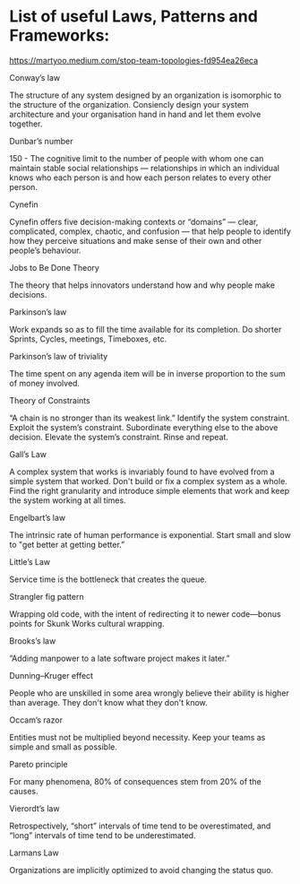 # List of useful Laws, Patterns and Frameworks:
https://martyoo.medium.com/stop-team-topologies-fd954ea26eca

Conway’s law

The structure of any system designed by an organization is isomorphic to the structure of the organization. Consiencly design your system architecture and your organisation hand in hand and let them evolve together.

Dunbar’s number

150 - The cognitive limit to the number of people with whom one can maintain stable social relationships — relationships in which an individual knows who each person is and how each person relates to every other person.

Cynefin

Cynefin offers five decision-making contexts or “domains” — clear, complicated, complex, chaotic, and confusion — that help people to identify how they perceive situations and make sense of their own and other people’s behaviour.

Jobs to Be Done Theory

The theory that helps innovators understand how and why people make decisions.

Parkinson’s law

Work expands so as to fill the time available for its completion. Do shorter Sprints, Cycles, meetings, Timeboxes, etc.

Parkinson’s law of triviality

The time spent on any agenda item will be in inverse proportion to the sum of money involved.

Theory of Constraints

“A chain is no stronger than its weakest link.” Identify the system constraint. Exploit the system’s constraint. Subordinate everything else to the above decision. Elevate the system’s constraint. Rinse and repeat.

Gall’s Law

A complex system that works is invariably found to have evolved from a simple system that worked. Don't build or fix a complex system as a whole. Find the right granularity and introduce simple elements that work and keep the system working at all times.

Engelbart’s law

The intrinsic rate of human performance is exponential. Start small and slow to "get better at getting better.”

Little’s Law

Service time is the bottleneck that creates the queue.

Strangler fig pattern

Wrapping old code, with the intent of redirecting it to newer code—bonus points for Skunk Works cultural wrapping.

Brooks’s law

”Adding manpower to a late software project makes it later.”

Dunning–Kruger effect

People who are unskilled in some area wrongly believe their ability is higher than average. They don't know what they don't know.

Occam’s razor

Entities must not be multiplied beyond necessity. Keep your teams as simple and small as possible.

Pareto principle

For many phenomena, 80% of consequences stem from 20% of the causes.

Vierordt’s law

Retrospectively, “short” intervals of time tend to be overestimated, and “long” intervals of time tend to be underestimated.

Larmans Law

Organizations are implicitly optimized to avoid changing the status quo.

